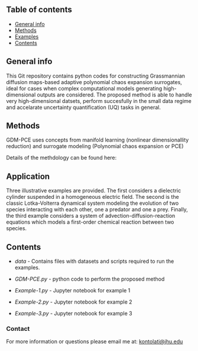 ## Table of contents
* [General info](#general-info)
* [Methods](#methods)
* [Examples](#examples)
* [Contents](#contents)

## General info

This Git repository contains python codes for constructing Grassmannian diffusion maps-based adaptive polynomial chaos expansion surrogates, ideal for cases when complex computational models generating high-dimensional outputs are considered. The proposed method is able to handle very high-dimensional datsets, perform succesfully in the small data regime and accelarate uncertainty quantification (UQ) tasks in general.

## Methods
GDM-PCE uses concepts from manifold learning 
(nonlinear dimensionallity reduction) and surrogate modeling (Polynomial chaos expansion or PCE) 

Details of the methdology can be found here: 

## Application

Three illustrative examples are provided. The first considers a dielectric cylinder suspended in a homogeneous electric field. The second is the classic Lotka-Volterra dynamical system modeling the evolution of two species interacting with each other, one a predator and one a prey. Finally, the third example considers a system of advection-diffusion-reaction equations which models a first-order chemical reaction between two species. 
 
## Contents

* _data_ - Contains files with datasets and scripts required to run the examples.

* _GDM-PCE.py_ - python code to perform the proposed method

* _Example-1.py_ - Jupyter notebook for example 1

* _Example-2.py_ - Jupyter notebook for example 2
 
* _Example-3.py_ - Jupyter notebook for example 3


### Contact
For more information or questions please email me at: kontolati@jhu.edu



